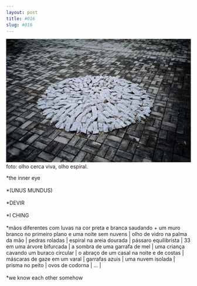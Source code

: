```yaml
---
layout: post
title: #016
slug: #016
---
```


<p class="description" style="text-align: justify;">
<img src="/assets/danilo-luna-earlyworks-01.jpg" />
foto: olho cerca viva, olho espiral.

*the inner eye
<br>
<br>
*(UNUS MUNDUS)
<br>
<br>
*DEVIR
<br>
<br>
*I CHING
<br>
<br>
*mãos diferentes com luvas na cor preta e branca saudando + um muro branco no primeiro plano e uma noite sem nuvens | olho de vidro na palma da mão | pedras roladas | espiral na areia dourada | pássaro equilibrista | 33 em uma árvore bifurcada | a sombra de uma garrafa de mel | uma criança cavando um buraco circular | o abraço de um casal na noite e de costas | máscaras de gaze em um varal | garrafas azuis | uma nuvem isolada | prisma no peito | ovos de codorna | ... | 
<br>
<br>
*we know each other somehow
